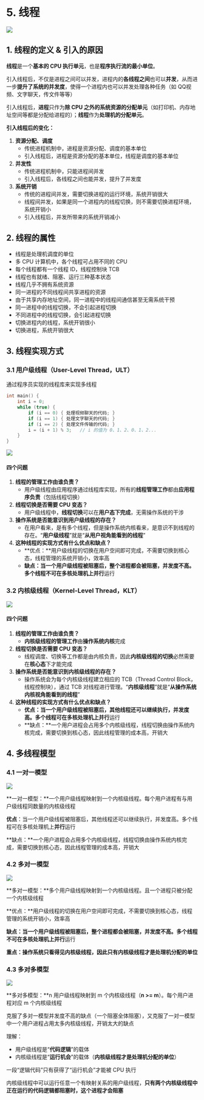 # 5. 线程

![](../.gitbook/assets/xian-cheng-.svg)

## 1. 线程的定义 & 引入的原因

**线程**是一个**基本的 CPU 执行单元**，也是**程序执行流的最小单位**。

引入线程后，不仅是进程之间可以并发，进程内的**各线程之间**也可以**并发**，从而进一步**提升了系统的并发度**，使得一个进程内也可以并发处理各种任务（如 QQ视频、文字聊天，传文件等等）

引入线程后，**进程**只作为**除 CPU 之外的系统资源的分配单元**（如打印机、内存地址空间等都是分配给进程的）；**线程**作为**处理机的分配单元**。



**引入线程后的变化：**

1. **资源分配、调度**
   * 传统进程机制中，进程是资源分配、调度的基本单位
   * 引入线程后，进程是资源分配的基本单位，线程是调度的基本单位
2. **并发性**
   * 传统进程机制中，只能进程间并发
   * 引入线程后，各线程之间也能并发，提升了并发度
3. **系统开销**
   * 传统的进程间并发，需要切换进程的运行环境，系统开销很大
   * 线程间并发，如果是同一个进程内的线程切换，则不需要切换进程环境，系统开销小
   * 引入线程后，并发所带来的系统开销减小

## 2. 线程的属性

* 线程是处理机调度的单位
* 多 CPU 计算机中，各个线程可占用不同的 CPU
* 每个线程都有一个线程 ID，线程控制块 TCB
* 线程也有就绪、阻塞、运行三种基本状态
* 线程几乎不拥有系统资源
* 同一进程的不同线程间共享进程的资源
* 由于共享内存地址空间，同一进程中的线程间通信甚至无需系统干预
* 同一进程中的线程切换，不会引起进程切换
* 不同进程中的线程切换，会引起进程切换
* 切换进程内的线程，系统开销很小
* 切换进程，系统开销很大

## 3. 线程实现方式

### 3.1 用户级线程（User-Level Thread，ULT）

通过程序员实现的线程库来实现多线程

```c
int main() {
    int i = 0;
    while (true) {
        if (i == 0) { 处理视频聊天的代码; }
        if (i == 1) { 处理文字聊天的代码; }
        if (i == 2) { 处理文件传输的代码; }
        i = (i + 1) % 3;   // i 的值为 0、1、2、0、1、2...
    }
}
```

![](../.gitbook/assets/image%20%2857%29.png)

#### 四个问题

1. **线程的管理工作由谁负责？**
   * 用户级线程由应用程序通过线程库实现，所有的**线程管理工作**都由**应用程序负责**（包括线程切换）
2. **线程切换是否需要 CPU 变态？**
   * 用户级线程中，**线程切换**可以在**用户态下完成**，无需操作系统的干涉
3. **操作系统是否能意识到用户级线程的存在？**
   * 在用户看来，是有多个线程，但是操作系统内核看来，是意识不到线程的存在。“**用户级线程**”就是“**从用户视角能看到的线程**”
4. **这种线程的实现方式有什么优点和缺点？**
   * **优点：**用户级线程的切换在用户空间即可完成，不需要切换到核心态，线程管理的系统开销小，效率高
   * **缺点：**当一个用户级线程被阻塞后，整个进程都会被阻塞，并发度不高。多个线程不可在多核处理机上**并行**运行

### 3.2 内核级线程（Kernel-Level Thread，KLT）

![](../.gitbook/assets/image%20%2841%29.png)

#### 四个问题

1. **线程的管理工作由谁负责？**
   * **内核级线程的管理工作**由**操作系统内核**完成
2. **线程切换是否需要 CPU 变态？**
   * 线程调度、切换等工作都是由内核负责，因此**内核级线程的切换**必然需要在**核心态**下才能完成
3. **操作系统是否能意识到内核级线程的存在？**
   * 操作系统会为每个内核级线程建立相应的 TCB（Thread Control Block，线程控制块），通过 TCB 对线程进行管理。“**内核级线程**”就是“**从操作系统内核视角能看到的线程**”
4. **这种线程的实现方式有什么优点和缺点？**
   * **优点：**当一个用户级线程被阻塞后，其他线程还可以继续执行，并发度高。多个线程可在多核处理机上**并行**运行
   * **缺点：**一个用户进程会占用多个内核级线程，线程切换由操作系统内核完成，需要切换到核心态，因此线程管理的成本高，开销大

## 4. 多线程模型

### 4.1 一对一模型

![](../.gitbook/assets/image%20%2826%29.png)

**一对一模型：**一个用户级线程映射到一个内核级线程。每个用户进程有与用户级线程同数量的内核级线程

**优点**：当一个用户级线程被阻塞后，其他线程还可以继续执行，并发度高。多个线程可在多核处理机上**并行**运行

**缺点：**一个用户进程会占用多个内核级线程，线程切换由操作系统内核完成，需要切换到核心态，因此线程管理的成本高，开销大

### 4.2 多对一模型

![](../.gitbook/assets/image%20%2842%29.png)

**多对一模型：**多个用户级线程映射到一个内核级线程。且一个进程只被分配一个内核级线程

**优点：**用户级线程的切换在用户空间即可完成，不需要切换到核心态，线程管理的系统开销小，效率高

**缺点：**当一个用户级线程被阻塞后，整个进程都会被阻塞，并发度不高。多个线程不可在多核处理机上**并行**运行

**重点：**操作系统只看得见内核级线程，因此只有**内核级线程才是处理机分配的单位**

### 4.3 多对多模型

![](../.gitbook/assets/image%20%2852%29.png)

**多对多模型：**n 用户级线程映射到 m 个内核级线程（**n &gt;= m**）。每个用户进程对应 m 个内核级线程

克服了多对一模型并发度不高的缺点（一个阻塞全体阻塞），又克服了一对一模型中一个用户进程占用太多内核级线程，开销太大的缺点

理解：

* 用户级线程是“**代码逻辑**”的载体
* 内核级线程是“**运行机会**”的载体（**内核级线程才是处理机分配的单位**）

一段“逻辑代码”只有获得了“运行机会”才能被 CPU 执行

内核级线程中可以运行任意一个有映射关系的用户级线程，**只有两个内核级线程中正在运行的代码逻辑都阻塞时，这个进程才会阻塞**

